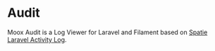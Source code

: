 # Audit

Moox Audit is a Log Viewer for Laravel and Filament based on [Spatie Laravel Activity Log](https://github.com/spatie/laravel-activitylog).
